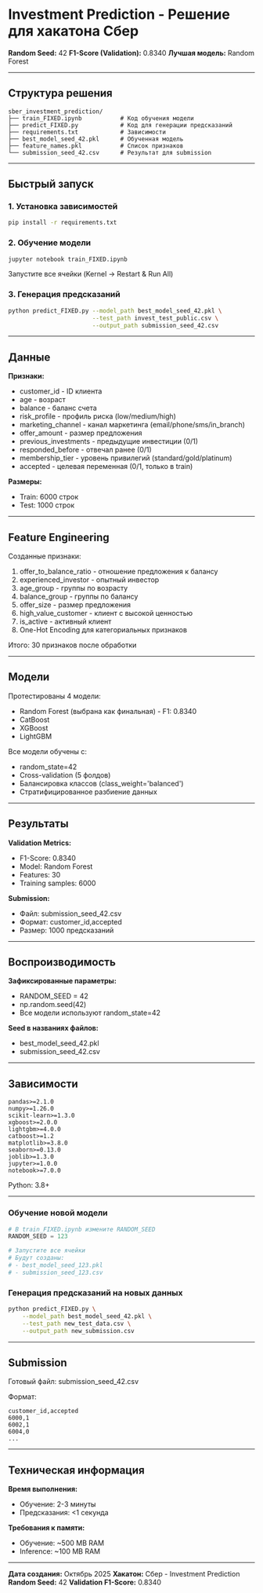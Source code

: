# Investment Prediction - Решение для хакатона Сбер

**Random Seed:** 42
**F1-Score (Validation):** 0.8340
**Лучшая модель:** Random Forest

---

## Структура решения

```
sber_investment_prediction/
├── train_FIXED.ipynb           # Код обучения модели
├── predict_FIXED.py            # Код для генерации предсказаний
├── requirements.txt            # Зависимости
├── best_model_seed_42.pkl      # Обученная модель
├── feature_names.pkl           # Список признаков
└── submission_seed_42.csv      # Результат для submission
```

---

## Быстрый запуск

### 1. Установка зависимостей

```bash
pip install -r requirements.txt
```

### 2. Обучение модели

```bash
jupyter notebook train_FIXED.ipynb
```

Запустите все ячейки (Kernel → Restart & Run All)

### 3. Генерация предсказаний

```bash
python predict_FIXED.py --model_path best_model_seed_42.pkl \
                        --test_path invest_test_public.csv \
                        --output_path submission_seed_42.csv
```

---

## Данные

**Признаки:**
- customer_id - ID клиента
- age - возраст
- balance - баланс счета
- risk_profile - профиль риска (low/medium/high)
- marketing_channel - канал маркетинга (email/phone/sms/in_branch)
- offer_amount - размер предложения
- previous_investments - предыдущие инвестиции (0/1)
- responded_before - отвечал ранее (0/1)
- membership_tier - уровень привилегий (standard/gold/platinum)
- accepted - целевая переменная (0/1, только в train)

**Размеры:**
- Train: 6000 строк
- Test: 1000 строк

---

## Feature Engineering

Созданные признаки:
1. offer_to_balance_ratio - отношение предложения к балансу
2. experienced_investor - опытный инвестор
3. age_group - группы по возрасту
4. balance_group - группы по балансу
5. offer_size - размер предложения
6. high_value_customer - клиент с высокой ценностью
7. is_active - активный клиент
8. One-Hot Encoding для категориальных признаков

Итого: 30 признаков после обработки

---

## Модели

Протестированы 4 модели:
- Random Forest (выбрана как финальная) - F1: 0.8340
- CatBoost
- XGBoost
- LightGBM

Все модели обучены с:
- random_state=42
- Cross-validation (5 фолдов)
- Балансировка классов (class_weight='balanced')
- Стратифицированное разбиение данных

---

## Результаты

**Validation Metrics:**
- F1-Score: 0.8340
- Model: Random Forest
- Features: 30
- Training samples: 6000

**Submission:**
- Файл: submission_seed_42.csv
- Формат: customer_id,accepted
- Размер: 1000 предсказаний

---

## Воспроизводимость

**Зафиксированные параметры:**
- RANDOM_SEED = 42
- np.random.seed(42)
- Все модели используют random_state=42

**Seed в названиях файлов:**
- best_model_seed_42.pkl
- submission_seed_42.csv

---

## Зависимости

```
pandas>=2.1.0
numpy>=1.26.0
scikit-learn>=1.3.0
xgboost>=2.0.0
lightgbm>=4.0.0
catboost>=1.2
matplotlib>=3.8.0
seaborn>=0.13.0
joblib>=1.3.0
jupyter>=1.0.0
notebook>=7.0.0
```

Python: 3.8+

---

### Обучение новой модели

```python
# В train_FIXED.ipynb измените RANDOM_SEED
RANDOM_SEED = 123

# Запустите все ячейки
# Будут созданы:
# - best_model_seed_123.pkl
# - submission_seed_123.csv
```

### Генерация предсказаний на новых данных

```bash
python predict_FIXED.py \
    --model_path best_model_seed_42.pkl \
    --test_path new_test_data.csv \
    --output_path new_submission.csv
```

---

## Submission

Готовый файл: submission_seed_42.csv

Формат:
```csv
customer_id,accepted
6000,1
6002,1
6004,0
...
```

---

## Техническая информация

**Время выполнения:**
- Обучение: 2-3 минуты
- Предсказания: <1 секунда

**Требования к памяти:**
- Обучение: ~500 MB RAM
- Inference: ~100 MB RAM

---

**Дата создания:** Октябрь 2025
**Хакатон:** Сбер - Investment Prediction
**Random Seed:** 42
**Validation F1-Score:** 0.8340
